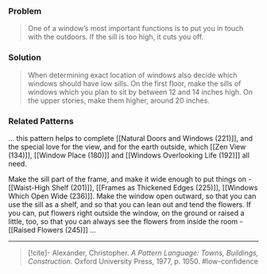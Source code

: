 ### Problem
>One of a window’s most important functions is to put you in touch with the outdoors. If the sill is too high, it cuts you off.

### Solution
>When determining exact location of windows also decide which windows should have low sills. On the first floor, make the sills of windows which you plan to sit by between 12 and 14 inches high. On the upper stories, make them higher, around 20 inches.

### Related Patterns
... this pattern helps to complete [[Natural Doors and Windows (221)]], and the special love for the view, and for the earth outside, which [[Zen View (134)]], [[Window Place (180)]] and [[Windows Overlooking Life (192)]] all need.

Make the sill part of the frame, and make it wide enough to put things on - [[Waist-High Shelf (201)]], [[Frames as Thickened Edges (225)]], [[Windows Which Open Wide (236)]]. Make the window open outward, so that you can use the sill as a shelf, and so that you can lean out and tend the flowers. If you can, put flowers right outside the window, on the ground or raised a little, too, so that you can always see the flowers from inside the room - [[Raised Flowers (245)]] ...

---
> [!cite]- Alexander, Christopher. _A Pattern Language: Towns, Buildings, Construction_. Oxford University Press, 1977, p. 1050.
> #low-confidence 